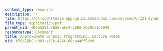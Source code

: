 ```yaml
---
content_type: resource
description: ''
file: https://ol-ocw-studio-app-qa.s3.amazonaws.com/courses/6-231-dynamic-programming-and-stochastic-control-fall-2015/b78b16b8c003ed7b426669ca44ff5dc0_MIT6_231F15_notes_short.pdf
file_type: application/pdf
parent_uid: e0ea5281-28d8-a624-388d-a079ca1ce048
resourcetype: Document
title: Approximate Dynamic Programming, Lecture Notes
uid: b78b16b8-c003-ed7b-4266-69ca44ff5dc0
---
```

